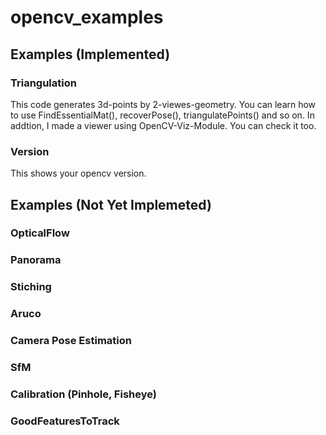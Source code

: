# opencv_examples

## Examples (Implemented)

### Triangulation
This code generates 3d-points by 2-viewes-geometry. You can learn how to use FindEssentialMat(), recoverPose(), triangulatePoints() and so on. In addtion, I made a viewer using OpenCV-Viz-Module. You can check it too.

### Version
This shows your opencv version.

## Examples (Not Yet Implemeted)

### OpticalFlow

### Panorama

### Stiching

### Aruco

### Camera Pose Estimation

### SfM

### Calibration (Pinhole, Fisheye)

### GoodFeaturesToTrack
